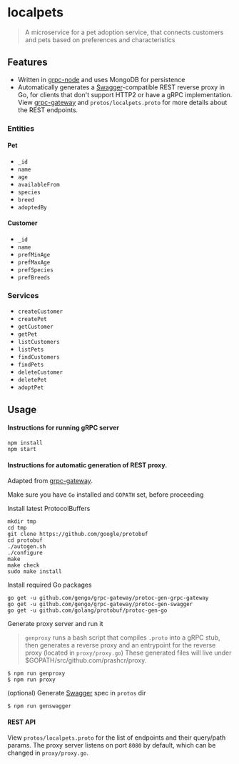 localpets
=========

> A microservice for a pet adoption service, that connects customers and pets based on preferences and characteristics

Features
--------

- Written in [grpc-node](https://www.npmjs.com/package/grpc) and uses MongoDB for persistence
- Automatically generates a [Swagger](http://swagger.io/)-compatible REST reverse proxy in Go, for clients that don't support HTTP2 or have a gRPC implementation. View [grpc-gateway](https://github.com/gengo/grpc-gateway) and `protos/localpets.proto` for more details about the REST endpoints.

### Entities

#### Pet
- `_id`
- `name`
- `age`
- `availableFrom`
- `species`
- `breed`
- `adoptedBy`

#### Customer
- `_id`
- `name`
- `prefMinAge`
- `prefMaxAge`
- `prefSpecies`
- `prefBreeds`

### Services

- `createCustomer`
- `createPet`
- `getCustomer`
- `getPet`
- `listCustomers`
- `listPets`
- `findCustomers`
- `findPets`
- `deleteCustomer`
- `deletePet`
- `adoptPet`

Usage
------------

#### Instructions for running gRPC server

```
npm install
npm start
```

#### Instructions for automatic generation of REST proxy.
Adapted from [grpc-gateway](https://github.com/gengo/grpc-gateway).

Make sure you have `Go` installed and `GOPATH` set, before proceeding

Install latest ProtocolBuffers
```
mkdir tmp
cd tmp
git clone https://github.com/google/protobuf
cd protobuf
./autogen.sh
./configure
make
make check
sudo make install
```

Install required Go packages
```
go get -u github.com/gengo/grpc-gateway/protoc-gen-grpc-gateway
go get -u github.com/gengo/grpc-gateway/protoc-gen-swagger
go get -u github.com/golang/protobuf/protoc-gen-go
```

Generate proxy server and run it
> `genproxy` runs a bash script that compiles `.proto` into a gRPC stub, then generates a reverse proxy and an entrypoint for the reverse proxy (located in `proxy/proxy.go`) These generated files will live under $GOPATH/src/github.com/prashcr/proxy.
```
$ npm run genproxy
$ npm run proxy
```

(optional) Generate [Swagger](http://swagger.io) spec in `protos` dir
```
$ npm run genswagger
```

#### REST API
View `protos/localpets.proto` for the list of endpoints and their query/path params. The proxy server listens on port `8080` by default, which can be changed in `proxy/proxy.go`.